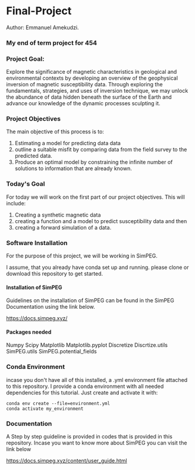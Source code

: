 # Final-Project

Author: Emmanuel Amekudzi.

### My end of term project for 454

### Project Goal: 
Explore the significance of magnetic characteristics in geological and environmental contexts by developing an overview of the geophysical inversion of magnetic susceptibility data. Through exploring the fundamentals, strategies, and uses of inversion technique, we may unlock the abundance of data hidden beneath the surface of the Earth and advance our knowledge of the dynamic processes sculpting it.

### Project Objectives

The main objective of this process is to:
1.	Estimating a model for predicting data data
2.	outline a suitable misfit by comparing data from the field survey to the predicted data.
3.	Produce an optimal model by constraining the infinite number of solutions to information that are already known.

### Today's Goal
For today we will work on the first part of our project objectives. This will include:
1. Creating a synthetic magnetic data
2. creating a function and a model to predict susceptibility data and then
3. creating a forward simulation of a data.

### Software Installation
For the purpose of this project, we will be working in SimPEG.

 I assume, that you already have conda set up and running. please clone or download this repository to get started.

 #### Installation of SimPEG

 Guidelines on the installation of SimPEG can be found in the SimPEG Documentation using the link below.

 https://docs.simpeg.xyz/

 #### Packages needed
 Numpy
 Scipy
 Matplotlib
 Matplotlib.pyplot
 Discretize
 Discrtize.utils
 SimPEG.utils
 SimPEG.potential_fields

 ### Conda Environment
 incase you don't have all of this installed, a .yml environment file attached to this repository. I provide a conda environment with all needed dependencies for this tutorial.
 Just create and activate it with:

    conda env create --file=environment.yml
    conda activate my_environment

 ### Documentation 
A Step by step guideline is provided in codes that is provided in this repository. Incase you want to know more about SimPEG you can visit the link below

https://docs.simpeg.xyz/content/user_guide.html

